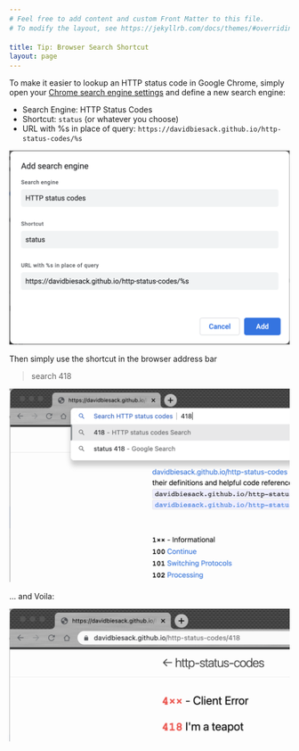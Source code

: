```yaml
---
# Feel free to add content and custom Front Matter to this file.
# To modify the layout, see https://jekyllrb.com/docs/themes/#overriding-theme-defaults

title: Tip: Browser Search Shortcut
layout: page
---
```


To make it easier to lookup an HTTP status code in Google Chrome,
simply open your [Chrome search engine settings](chrome://settings/searchEngines) and define a new search engine:

* Search Engine: HTTP Status Codes
* Shortcut: `status` (or whatever you choose)
* URL with %s in place of query: `https://davidbiesack.github.io/http-status-codes/%s`

![Chrome Search Engine Settings](assets/img/Google-search-shortcut.png "Chrome Search Engine Settings")

Then simply use the shortcut in the browser address bar

> search 418

![Search with the shortcut](assets/img/searching.png "Search with the shortcut")

... and Voila:

![Search Results](assets/img/search-result.png "Search Results")
